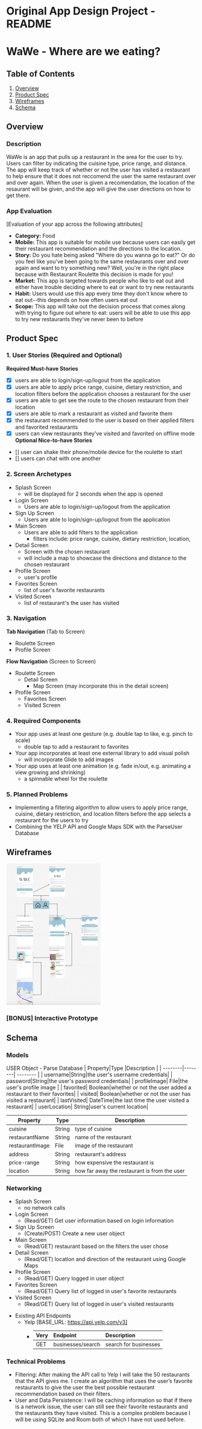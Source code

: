 Original App Design Project - README
===

# WaWe - Where are we eating?

## Table of Contents
1. [Overview](#Overview)
1. [Product Spec](#Product-Spec)
1. [Wireframes](#Wireframes)
2. [Schema](#Schema)

## Overview
### Description
WaWe is an app that pulls up a restaurant in the area for the user to try. Users can filter by indicating the cuisine type, price range, and distance. The app will keep track of whether or not the user has visited a restaurant to help ensure that it does not reccomend the user the same restaurant over and over again. When the user is given a recomendation, the location of the resaurant will be given, and the app will give the user directions on how to get there.

### App Evaluation
[Evaluation of your app across the following attributes]
- **Category:** Food
- **Mobile:** This app is suitable for mobile use because users can easily get their restaurant recommendation and the directions to the location.
- **Story:** Do you hate being asked "Where do you wanna go to eat?" Or do you feel like you've been going to the same restaurants over and over again and want to try something new? Well, you're in the right place because with Restaurant Roulette this decision is made for you!
- **Market:** This app is targeted towards people who like to eat out and either have trouble deciding where to eat or want to try new restaurants 
- **Habit:** Users would use this app every time they don't know where to eat out--this depends on how often users eat out 
- **Scope:** This app will take out the decision process that comes along with trying to figure out where to eat: users will be able to use this app to try new restaurants they've never been to before

## Product Spec

### 1. User Stories (Required and Optional)

**Required Must-have Stories**

* [x] users are able to login/sign-up/logout from the application
* [x] users are able to apply price range, cuisine, dietary restriction, and location filters before the application chooses a restaurant for the user 
* [x] users are able to get see the route to the chosen restaurant from their location
* [x] users are able to mark a restaurant as visited and favorite them
* [x] the restaurant recommended to the user is based on their applied filters and favorited restaurants
* [x] users can view restaurants they've visited and favorited on offline mode
**Optional Nice-to-have Stories**

* [] user can shake their phone/mobile device for the roulette to start
* [] users can chat with one another 

### 2. Screen Archetypes

* Splash Screen 
   * will be displayed for 2 seconds when the app is opened 
* Login Screen 
   * Users are able to login/sign-up/logout from the application
* Sign Up Screen
   * Users are able to login/sign-up/logout from the application
* Main Screen 
   * Users are able to add filters to the application
       * filters include: price range, cuisine, dietary restriction, location,
* Detail Screen 
    * Screen with the chosen restaurant 
    * will include a map to showcase the directions and distance to the chosen restaurant
* Profile Screen
    * user's profile 
* Favorites Screen
    * list of user's favorite restaurants
* Visited Screen
    * list of restaurant's the user has visited 

### 3. Navigation

**Tab Navigation** (Tab to Screen)

* Roulette Screen
* Profile Screen

**Flow Navigation** (Screen to Screen)

* Roulette Screen
   * Detail Screen
       * Map Screen (may incorporate this in the detail screen)
* Profile Screen
   * Favorites Screen
   * Visited Screen

### 4. Required Components 
* Your app uses at least one gesture (e.g. double tap to like, e.g. pinch to scale) 
    * double tap to add a restaurant to favorites 
* Your app incorporates at least one external library to add visual polish
    * will incorporate Glide to add images 
* Your app uses at least one animation (e.g. fade in/out, e.g. animating a view growing and shrinking)
    * a spinnable wheel for the roulette
  
### 5. Planned Problems 
* Implementing a filtering algorithm to allow users to apply price range, cuisine, dietary restriction, and location filters before the app selects a restaurant for the users to try
* Combining the YELP API and Google Maps SDK with the ParseUser Database

## Wireframes

<img src='https://github.com/atluriml/WaWe/raw/master/digital_wireframe_wawe.png' title='Digital Wireframes' width='250' alt='Wireframes'/>

### [BONUS] Interactive Prototype

## Schema 

### Models

USER Object - Parse Database 
| Property|Type  |Description |
| --------|--------| -------- |
| username|String|the user's username credentials|
| password|String|the user's password credentials|
| profileImage| File|the user's profile image |
| favorited| Boolean|whether or not the user added a restaurant to their favorites|
| visited| Boolean|whether or not the user has visited a restaurant|
| lastVisited| DateTime|the last time the user visited a restaurant|
| userLocation| String|user's current location|


| Property|Type  |Description |
| --------|--------| -------- |
| cuisine| String|type of cuisine|
| restaurantName| String|name of the restaurant|
| restaurantImage| File|image of the restaurant|
| address| String|restaurant's address|
| price-range| String|how expensive the restaurant is|
| location| String|how far away the restaurant is from the user|


### Networking
* Splash Screen
  * no network calls 
* Login Screen
  * (Read/GET) Get user information based on login information
* Sign Up Screen
  * (Create/POST) Create a new user object
* Main Screen
  * (Read/GET) restaurant based on the filters the user chose 
* Detail Screen
  * (Read/GET) location and direction of the restaurant using Google Maps 
* Profile Screen
  * (Read/GET) Query logged in user object
* Favorites Screen
  * (Read/GET) Query list of logged in user's favorite restaurants
* Visited Screen
  * (Read/GET) Query list of logged in user's visited restaurants

- Existing API Endpoints 
    - Yelp [BASE_URL: https://api.yelp.com/v3]
      - | Very|Endpoint  |Description |
        | --------|--------| -------- |
        | GET|businesses/search|search for businesses|

### Technical Problems
* Filtering: After making the API call to Yelp I will take the 50 restaurants that the API gives me. I create an algorithm that uses the user’s favorite restaurants to give the user the best possible restaurant recommendation based on their filters. 
* User and Data Persistence: I will be caching information so that if there is a network issue, the user can still see their favorite restaurants and the restaurants they have visited. This is a complex problem because I will be using SQLite and Room both of which I have not used before.

